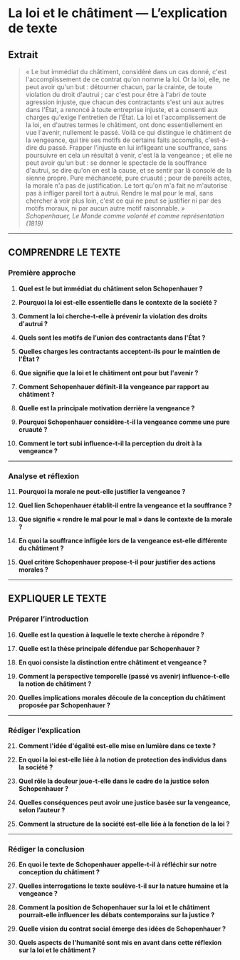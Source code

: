 # La loi et le châtiment — L’explication de texte

## Extrait
> « Le but immédiat du châtiment, considéré dans un cas donné, c'est l'accomplissement de ce contrat qu'on nomme la loi. Or la loi, elle, ne peut avoir qu'un but : détourner chacun, par la crainte, de toute violation du droit d'autrui ; car c'est pour être à l'abri de toute agression injuste, que chacun des contractants s'est uni aux autres dans l'État, a renoncé à toute entreprise injuste, et a consenti aux charges qu'exige l'entretien de l'État. La loi et l'accomplissement de la loi, en d'autres termes le châtiment, ont donc essentiellement en vue l'avenir, nullement le passé. Voilà ce qui distingue le châtiment de la vengeance, qui tire ses motifs de certains faits accomplis, c'est-à-dire du passé. Frapper l'injuste en lui infligeant une souffrance, sans poursuivre en cela un résultat à venir, c'est là la vengeance ; et elle ne peut avoir qu'un but : se donner le spectacle de la souffrance d'autrui, se dire qu'on en est la cause, et se sentir par là consolé de la sienne propre. Pure méchanceté, pure cruauté ; pour de pareils actes, la morale n'a pas de justification. Le tort qu'on m'a fait ne m'autorise pas à infliger pareil tort à autrui. Rendre le mal pour le mal, sans chercher à voir plus loin, c'est ce qui ne peut se justifier ni par des motifs moraux, ni par aucun autre motif raisonnable. »  
> *Schopenhauer, Le Monde comme volonté et comme représentation (1819)*

---

## COMPRENDRE LE TEXTE

### Première approche

1. **Quel est le but immédiat du châtiment selon Schopenhauer ?**

2. **Pourquoi la loi est-elle essentielle dans le contexte de la société ?**

3. **Comment la loi cherche-t-elle à prévenir la violation des droits d'autrui ?**

4. **Quels sont les motifs de l’union des contractants dans l'État ?**

5. **Quelles charges les contractants acceptent-ils pour le maintien de l'État ?**

6. **Que signifie que la loi et le châtiment ont pour but l'avenir ?**

7. **Comment Schopenhauer définit-il la vengeance par rapport au châtiment ?**

8. **Quelle est la principale motivation derrière la vengeance ?**

9. **Pourquoi Schopenhauer considère-t-il la vengeance comme une pure cruauté ?**

10. **Comment le tort subi influence-t-il la perception du droit à la vengeance ?**

---

### Analyse et réflexion

11. **Pourquoi la morale ne peut-elle justifier la vengeance ?**

12. **Quel lien Schopenhauer établit-il entre la vengeance et la souffrance ?**

13. **Que signifie « rendre le mal pour le mal » dans le contexte de la morale ?**

14. **En quoi la souffrance infligée lors de la vengeance est-elle différente du châtiment ?**

15. **Quel critère Schopenhauer propose-t-il pour justifier des actions morales ?**

---

## EXPLIQUER LE TEXTE

### Préparer l’introduction

16. **Quelle est la question à laquelle le texte cherche à répondre ?**

17. **Quelle est la thèse principale défendue par Schopenhauer ?**

18. **En quoi consiste la distinction entre châtiment et vengeance ?**

19. **Comment la perspective temporelle (passé vs avenir) influence-t-elle la notion de châtiment ?**

20. **Quelles implications morales découle de la conception du châtiment proposée par Schopenhauer ?**

---

### Rédiger l’explication

21. **Comment l'idée d'égalité est-elle mise en lumière dans ce texte ?**

22. **En quoi la loi est-elle liée à la notion de protection des individus dans la société ?**

23. **Quel rôle la douleur joue-t-elle dans le cadre de la justice selon Schopenhauer ?**

24. **Quelles conséquences peut avoir une justice basée sur la vengeance, selon l’auteur ?**

25. **Comment la structure de la société est-elle liée à la fonction de la loi ?**

---

### Rédiger la conclusion

26. **En quoi le texte de Schopenhauer appelle-t-il à réfléchir sur notre conception du châtiment ?**

27. **Quelles interrogations le texte soulève-t-il sur la nature humaine et la vengeance ?**

28. **Comment la position de Schopenhauer sur la loi et le châtiment pourrait-elle influencer les débats contemporains sur la justice ?**

29. **Quelle vision du contrat social émerge des idées de Schopenhauer ?**

30. **Quels aspects de l'humanité sont mis en avant dans cette réflexion sur la loi et le châtiment ?**